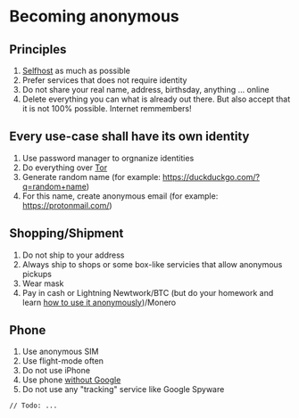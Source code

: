 # Becoming anonymous

## Principles

1. [Selfhost](../../../README.md#selfhosting-independence-antifragility) as much as possible
2. Prefer services that does not require identity
3. Do not share your real name, address, birthsday, anything ... online
4. Delete everything you can what is already out there. But also accept that it is not 100% possible. Internet remmembers!

## Every use-case shall have its own identity

1. Use password manager to orgnanize identities
2. Do everything over [Tor](https://www.torproject.org/)
3. Generate random name (for example: https://duckduckgo.com/?q=random+name)
4. For this name, create anonymous email (for example: https://protonmail.com/)

## Shopping/Shipment

1. Do not ship to your address
2. Always ship to shops or some box-like servicies that allow anonymous pickups
3. Wear mask
4. Pay in cash or Lightning Newtwork/BTC (but do your homework and learn [how to use it anonymously](articles/bitcoin-anonymously/bitcoin-anonymously.md))/Monero

## Phone

1. Use anonymous SIM
2. Use flight-mode often
3. Do not use iPhone
4. Use phone [without Google](articles/android-without-google/android-without-google.md)
5. Do not use any "tracking" service like Google Spyware

`// Todo: ...`
